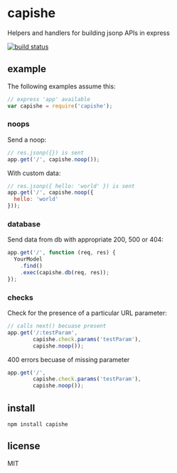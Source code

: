 # capishe

Helpers and handlers for building jsonp APIs in express

[![build status](https://secure.travis-ci.org/phuu/capishe.png)](http://travis-ci.org/phuu/capishe)

## example

The following examples assume this:

```javascript
// express 'app' available
var capishe = require('capishe');
```

### noops

Send a noop:

```javascript
// res.jsonp({}) is sent
app.get('/', capishe.noop());
```

With custom data:

```javascript
// res.jsonp({ hello: 'world' }) is sent
app.get('/', capishe.noop({
  hello: 'world'
}));
```

### database

Send data from db with appropriate 200, 500 or 404:

```javascript
app.get('/', function (req, res) {
  YourModel
    .find()
    .exec(capishe.db(req, res));
});
```

### checks

Check for the presence of a particular URL parameter:

```javascript
// calls next() becuase present
app.get('/:testParam',
        capishe.check.params('testParam'),
        capishe.noop());
```

400 errors becuase of missing parameter

```javascript
app.get('/',
        capishe.check.params('testParam'),
        capishe.noop());
```

## install

`npm install capishe`

## license

MIT